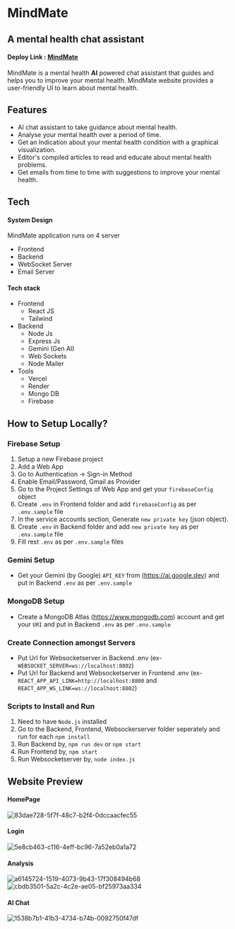 # MindMate
## A mental health chat assistant

#### Deploy Link : [MindMate](https://mind-mate-wellness.vercel.app/)




MindMate is a mental health **AI** powered chat assistant that guides and helps you to improve your mental health.
MindMate website provides a user-friendly UI to learn about mental health.

## Features

- AI chat assistant to take guidance about mental health.
- Analyse your mental health over a period of time.
- Get an Indication about your mental health condition with a graphical visualization.
- Editor's compiled articles to read and educate about mental health problems.
- Get emails from time to time with suggestions to improve your mental health.



## Tech

#### System Design
MindMate application runs on 4 server
- Frontend
- Backend
- WebSocket Server
- Email Server


#### Tech stack
- Frontend
  - React JS
  - Tailwind
- Backend
  - Node Js
  - Express Js
  - Gemini (Gen AI)
  - Web Sockets
  - Node Mailer
- Tools
  - Vercel
  - Render
  - Mongo DB
  - Firebase
 
## How to Setup Locally?
### Firebase Setup
  1. Setup a new Firebase project
  2. Add a Web App
  3. Go to Authentication -> Sign-in Method
  4. Enable Email/Password, Gmail as Provider
  5. Go to the Project Settings of Web App and get your ```firebaseConfig``` object
  6. Create ```.env``` in Frontend folder and add ```firebaseConfig``` as per ```.env.sample``` file
  7. In the service accounts section, Generate ```new private key``` (json object).
  6. Create ```.env``` in Backend folder and add ```new private key``` as per ```.env.sample``` file
  8. Fill rest ```.env``` as per ```.env.sample``` files
### Gemini Setup
  - Get your Gemini (by Google) ```API_KEY``` from (https://ai.google.dev) and put in Backend ```.env``` as per ```.env.sample```
### MongoDB Setup
  - Create a MongoDB Atlas (https://www.mongodb.com) account and get your ```URI``` and put in Backend ```.env``` as per ```.env.sample```
### Create Connection amongst Servers
  - Put Url for Websocketserver in Backend .env (ex- ```WEBSOCKET_SERVER=ws://localhost:8802```)
  - Put Url for Backend and Websocketserver in Frontend .env (ex- ```REACT_APP_API_LINK=http://localhost:8800``` and ```REACT_APP_WS_LINK=ws://localhost:8802```)
### Scripts to Install and Run
  1. Need to have ```Node.js``` installed
  2. Go to the Backend, Frontend, Websockerserver folder seperately and run for each ```npm install```
  3. Run Backend by, ```npm run dev``` or ```npm start```
  4. Run Frontend by, ```npm start```
  5. Run Websocketserver by, ```node index.js```
  
    
## Website Preview

#### HomePage 
![83dae728-5f7f-48c7-b2f4-0dccaacfec55](https://github.com/algovengers/MindMate/assets/126336384/c7810ff6-73e2-4b17-bbd3-1f5c3761febf)
#### Login
![5e8cb463-c116-4eff-bc96-7a52eb0a1a72](https://github.com/algovengers/MindMate/assets/126336384/e3413eee-e202-4462-b0e1-2b9243924944)
#### Analysis
![a6145724-1519-4073-9b43-17f308494b68](https://github.com/algovengers/MindMate/assets/126336384/c92c881f-7c9d-453b-8121-706f6c926ec4)
![cbdb3501-5a2c-4c2e-ae05-bf25973aa334](https://github.com/algovengers/MindMate/assets/126336384/92cd5ece-79e3-4245-b91e-4d87defaa397)
#### AI Chat
![1538b7b1-41b3-4734-b74b-0092750f47df](https://github.com/algovengers/MindMate/assets/126336384/a2653f47-045b-41ce-951e-da36286240fc)



